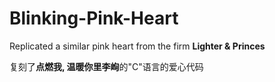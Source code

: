 # Blinking-Pink-Heart

<p>Replicated a similar pink heart from the firm <b>Lighter & Princes</b> 
</p>

<p>复刻了<b>点燃我, 温暖你里李峋</b>的"C"语言的爱心代码
</p>
